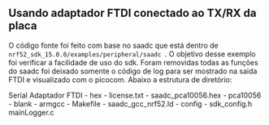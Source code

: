 ## Usando adaptador FTDI conectado ao TX/RX da placa
O código fonte foi feito com base no saadc que está dentro de
```nrf52_sdk_15.0.0/examples/peripheral/saadc ```. 
O objetivo desse exemplo foi verificar a facilidade de uso do sdk. Foram removidas todas as funções do saadc foi deixado somente o código de log para ser mostrado na saida FTDI e visualizado com o picocom. Abaixo a estrutura de diretório:

Serial Adaptador FTDI
    - hex
        - license.txt
        - saadc_pca10056.hex
    - pca10056
        - blank
            - armgcc
                - Makefile
                - saadc_gcc_nrf52.ld
            - config
                - sdk_config.h
    mainLogger.c